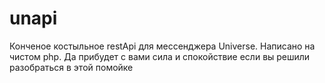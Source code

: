# unapi
Конченое костыльное restApi для мессенджера Universe.
Написано на чистом php.
Да прибудет с вами сила и спокойствие если вы решили разобраться в этой помойке
